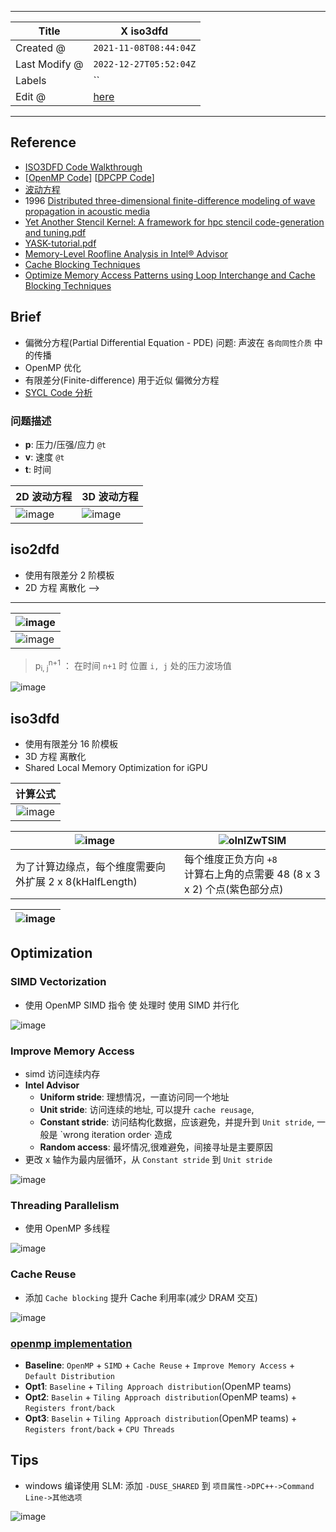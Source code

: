 -----

| Title         | X iso3dfd                                            |
| ------------- | ---------------------------------------------------- |
| Created @     | `2021-11-08T08:44:04Z`                               |
| Last Modify @ | `2022-12-27T05:52:04Z`                               |
| Labels        | \`\`                                                 |
| Edit @        | [here](https://github.com/junxnone/xwiki/issues/209) |

-----

## Reference

  - [ISO3DFD Code
    Walkthrough](https://www.intel.com/content/www/us/en/developer/articles/technical/iso3dfd-code-walkthrough.html)
  - \[[OpenMP
    Code](https://github.com/oneapi-src/oneAPI-samples/tree/master/DirectProgramming/C%2B%2B/StructuredGrids/iso3dfd_omp_offload)\]
    \[[DPCPP
    Code](https://github.com/oneapi-src/oneAPI-samples/tree/master/DirectProgramming/DPC%2B%2B/StructuredGrids/iso3dfd_dpcpp)\]
  - [波动方程](https://baike.baidu.com/item/%E6%B3%A2%E5%8A%A8%E6%96%B9%E7%A8%8B/1613956)
  - 1996 [Distributed three-dimensional finite-difference modeling of
    wave propagation in acoustic
    media](https://aip.scitation.org/doi/pdf/10.1063/1.168610)
  - [Yet Another Stencil Kernel: A framework for hpc stencil
    code-generation and
    tuning.pdf](https://github.com/junxnone/tech-io/files/7509445/yask.pdf)
  - [YASK-tutorial.pdf](https://github.com/junxnone/tech-io/files/7509475/YASK-tutorial.pdf)
  - [Memory-Level Roofline Analysis in Intel®
    Advisor](https://www.intel.com/content/www/us/en/developer/articles/technical/memory-level-roofline-model-with-advisor.html)
  - [Cache Blocking
    Techniques](https://www.intel.com/content/www/us/en/developer/articles/technical/cache-blocking-techniques.html)
  - [Optimize Memory Access Patterns using Loop Interchange and Cache
    Blocking
    Techniques](https://www.intel.com/content/www/us/en/develop/documentation/advisor-cookbook/top/optimize-memory-access-patterns.html)

## Brief

  - 偏微分方程(Partial Differential Equation - PDE) 问题: 声波在 `各向同性介质` 中的传播
  - OpenMP 优化
  - 有限差分(Finite-difference) 用于近似 偏微分方程
  - [SYCL Code 分析](https://github.com/junxnone/oneAPI-samples/issues/1)

### 问题描述

  - **p**: 压力/压强/应力 `@t`
  - **v**: 速度 `@t`
  - **t**: 时间

| 2D 波动方程                                                      | 3D 波动方程                                                      |
| ------------------------------------------------------------ | ------------------------------------------------------------ |
| ![image](media/dcb78c1673ee2a0ec0a663349fcee3af80bacbe7.png) | ![image](media/99ba8d7fb18035e79ed1e4d337277d9c16fc91e8.png) |

## iso2dfd

  - 使用有限差分 2 阶模板
  - 2D 方程 离散化 --\>

-----

| ![image](media/11cd30cba490b64d545889d290b9d7d5d26495c2.png) |
| ------------------------------------------------------------ |
| ![image](media/9b90d7ee5bf541eb1582675cedc12c5504c643d0.png) |

> p<sub>i, j</sub><sup>n+1</sup> ： 在时间 `n+1` 时 位置 `i, j` 处的压力波场值

![image](media/081ef9fe00a34dd83470cb4357cc8aab39a579b0.png)

## iso3dfd

  - 使用有限差分 16 阶模板
  - 3D 方程 离散化
  - Shared Local Memory Optimization for iGPU

|                             计算公式                             |
| :----------------------------------------------------------: |
| ![image](media/342dab732f740436a203cd68ddda79a7b7c2c3c9.png) |

| ![image](media/e3d19dfc6fac19cd661ddc98d3655948b32ac1be.png) | ![oInlZwTSIM](media/0cb89d13d2cec06feb95db5785711b1d08ba5d11.gif) |
| ------------------------------------------------------------ | ----------------------------------------------------------------- |
| 为了计算边缘点，每个维度需要向外扩展 2 x 8(kHalfLength)                        | 每个维度正负方向 `+8`<br> 计算右上角的点需要 48 (8 x 3 x 2) 个点(紫色部分点)              |

| ![image](media/915228ebdc72b59c99090c7160fa7fe84e9ceb68.png) |
| ------------------------------------------------------------ |

## Optimization

### SIMD Vectorization

  - 使用 OpenMP SIMD 指令 使 处理时 使用 SIMD 并行化

![image](media/bbe4bd5e91585f19cfd71185543e2fab451faff6.png)

### Improve Memory Access

  - simd 访问连续内存
  - **Intel Advisor**
      - **Uniform stride**: 理想情况，一直访问同一个地址
      - **Unit stride**: 访问连续的地址, 可以提升 `cache reusage`,
      - **Constant stride**: 访问结构化数据，应该避免，并提升到 `Unit stride`, 一般是
        \`wrong iteration order· 造成
      - **Random access**: 最坏情况,很难避免，间接寻址是主要原因
  - 更改 x 轴作为最内层循环，从 `Constant stride` 到 `Unit stride`

![image](media/a3aab055d5a617956e82b7a2e17ef95115bf9107.png)

### Threading Parallelism

  - 使用 OpenMP 多线程

![image](media/7fcfc9faea3c64c996a6c3d4aa7f22f170c9a98a.png)

### Cache Reuse

  - 添加 `Cache blocking` 提升 Cache 利用率(减少 DRAM 交互)

![image](media/2a23d3321a6fe7f6bcf67fcc414328b1981dd8fc.png)

### [openmp implementation](https://github.com/oneapi-src/oneAPI-samples/tree/master/DirectProgramming/C%2B%2B/StructuredGrids/iso3dfd_omp_offload)

  - **Baseline**: `OpenMP` + `SIMD` + `Cache Reuse` + `Improve Memory
    Access` + `Default Distribution`
  - **Opt1**: `Baseline` + `Tiling Approach distribution`(OpenMP teams)
  - **Opt2**: `Baselin` + `Tiling Approach distribution`(OpenMP teams) +
    `Registers front/back`
  - **Opt3**: `Baselin` + `Tiling Approach distribution`(OpenMP teams) +
    `Registers front/back` + `CPU Threads`

## Tips

  - windows 编译使用 SLM: 添加 `-DUSE_SHARED` 到 `项目属性->DPC++->Command
    Line->其他选项`

![image](media/216b01fa9171aea49b2275a7c8586a00cf853245.png)
